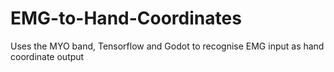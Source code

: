 # EMG-to-Hand-Coordinates
Uses the MYO band, Tensorflow and Godot to recognise EMG input as hand coordinate output
